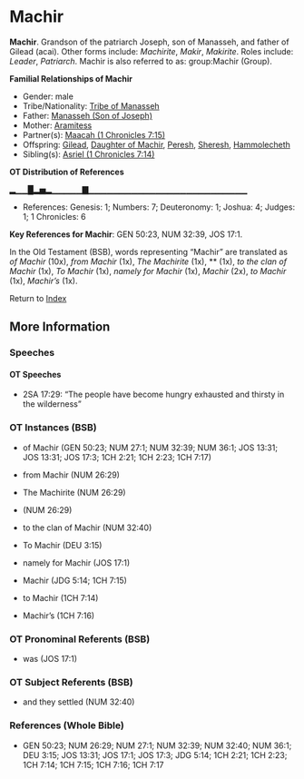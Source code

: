 # Machir
**Machir**. 
Grandson of the patriarch Joseph, son of Manasseh, and father of Gilead (acai). 
Other forms include: 
*Machirite*, *Makir*, *Makirite*. 
Roles include: 
_Leader_, _Patriarch_. 
Machir is also referred to as: 
group:Machir (Group). 




**Familial Relationships of Machir**


* Gender: male
* Tribe/Nationality: [Tribe of Manasseh](../../../groups/md/acai/Manasseh.md)
* Father: [Manasseh (Son of Joseph)](Manasseh.md)
* Mother: [Aramitess](Aramitess.md)
* Partner(s): [Maacah (1 Chronicles 7:15)](Maacah.5.md)
* Offspring: [Gilead](Gilead.md), [Daughter of Machir](DaughterOfMachir.md), [Peresh](Peresh.md), [Sheresh](Sheresh.md), [Hammolecheth](Hammolecheth.md)
* Sibling(s): [Asriel (1 Chronicles 7:14)](Asriel.2.md)


**OT Distribution of References**

▂▁▁█▂▅▂▁▁▁▁▁▇▁▁▁▁▁▁▁▁▁▁▁▁▁▁▁▁▁▁▁▁▁▁▁▁▁▁
* References: Genesis: 1; Numbers: 7; Deuteronomy: 1; Joshua: 4; Judges: 1; 1 Chronicles: 6



**Key References for Machir**: 
GEN 50:23, NUM 32:39, JOS 17:1. 


In the Old Testament (BSB), words representing “Machir” are translated as 
*of Machir* (10x), *from Machir* (1x), *The Machirite* (1x), ** (1x), *to the clan of Machir* (1x), *To Machir* (1x), *namely for Machir* (1x), *Machir* (2x), *to Machir* (1x), *Machir’s* (1x). 




Return to [Index](00-Index.md)

## More Information

### Speeches

#### OT Speeches

* 2SA 17:29: “The people have become hungry exhausted and thirsty in the wilderness”

### OT Instances (BSB)

* of Machir (GEN 50:23; NUM 27:1; NUM 32:39; NUM 36:1; JOS 13:31; JOS 13:31; JOS 17:3; 1CH 2:21; 1CH 2:23; 1CH 7:17)

* from Machir (NUM 26:29)

* The Machirite (NUM 26:29)

*  (NUM 26:29)

* to the clan of Machir (NUM 32:40)

* To Machir (DEU 3:15)

* namely for Machir (JOS 17:1)

* Machir (JDG 5:14; 1CH 7:15)

* to Machir (1CH 7:14)

* Machir’s (1CH 7:16)



### OT Pronominal Referents (BSB)

* was (JOS 17:1)



### OT Subject Referents (BSB)

* and they settled (NUM 32:40)



### References (Whole Bible)

* GEN 50:23; NUM 26:29; NUM 27:1; NUM 32:39; NUM 32:40; NUM 36:1; DEU 3:15; JOS 13:31; JOS 17:1; JOS 17:3; JDG 5:14; 1CH 2:21; 1CH 2:23; 1CH 7:14; 1CH 7:15; 1CH 7:16; 1CH 7:17



